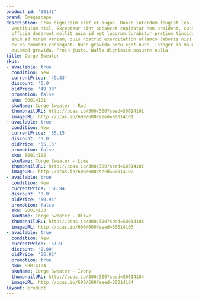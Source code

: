 ```yaml
---
product_id: '00141'
brand: Omegascape
description: Cras dignissim elit et augue. Donec interdum feugiat leo. Sed posuere
  vestibulum nisl. Excepteur sint occaecat cupidatat non proident, sunt in culpa qui
  officia deserunt mollit anim id est laborum.Curabitur pretium tincidunt lacus. Ut
  enim ad minim veniam, quis nostrud exercitation ullamco laboris nisi ut aliquip
  ex ea commodo consequat. Nunc gravida arcu eget nunc. Integer in mauris eu nibh
  euismod gravida. Proin justo. Nulla dignissim posuere nulla.
title: Corge Sweater
skus:
- available: true
  condition: New
  currentPrice: '49.33'
  discount: '0.0'
  oldPrice: '49.33'
  promotion: false
  sku: S0014101
  skuName: Corge Sweater - Red
  thumbnailURL: http://pcas.io/300/300?seed=S0014101
  imageURL: http://pcas.io/600/600?seed=S0014101
- available: true
  condition: New
  currentPrice: '55.15'
  discount: '0.0'
  oldPrice: '55.15'
  promotion: false
  sku: S0014102
  skuName: Corge Sweater - Lime
  thumbnailURL: http://pcas.io/300/300?seed=S0014102
  imageURL: http://pcas.io/600/600?seed=S0014102
- available: true
  condition: New
  currentPrice: '50.94'
  discount: '0.0'
  oldPrice: '50.94'
  promotion: false
  sku: S0014103
  skuName: Corge Sweater - Olive
  thumbnailURL: http://pcas.io/300/300?seed=S0014103
  imageURL: http://pcas.io/600/600?seed=S0014103
- available: true
  condition: New
  currentPrice: '51.9'
  discount: '0.09'
  oldPrice: '56.95'
  promotion: true
  sku: S0014104
  skuName: Corge Sweater - Ivory
  thumbnailURL: http://pcas.io/300/300?seed=S0014104
  imageURL: http://pcas.io/600/600?seed=S0014104
layout: product
---
```


